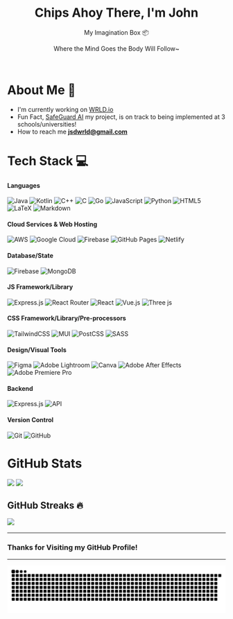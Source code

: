 <h1 align="center"> Chips Ahoy There, I'm John </br> 
</h1>
<p align="center">My Imagination Box 📦</p>
<p align="center">Where the Mind Goes the Body Will Follow~</p>
<p align="center">
  <a href="https://linkedin.com/in/jsdwrld" target="_blank"><img alt="" src="https://img.shields.io/badge/LinkedIn-000?logo=linkedin&logoColor=0A66C2&style=for-the-badge" style="vertical-align:center" /></a>
<!--   <a href="https://itsvg.in" target="_blank"><img alt="" src="https://img.shields.io/badge/Portfolio-000?logo=vercel&logoColor=yellow&style=for-the-badge" style="vertical-align:center" /></a> -->
</p>

# About Me 💫
- I'm currently working on [WRLD.io](https://github.com/JSDWRLD/WRLD.io)<br>
- Fun Fact, [SafeGuard AI](https://github.com/JSDWRLD/SafeGuard-AI) my project, is on track to being implemented at 3 schools/universities!
- How to reach me **jsdwrld@gmail.com**<br>


# Tech Stack 💻
#### Languages
![Java](https://img.shields.io/badge/-Java-000?style=for-the-badge&logo=java)
![Kotlin](https://img.shields.io/badge/kotlin-%237F52FF.svg?style=for-the-badge&logo=kotlin&logoColor=white) 
![C++](https://img.shields.io/badge/c++-%2300599C.svg?style=for-the-badge&logo=c%2B%2B&logoColor=white) 
![C](https://img.shields.io/badge/c-000?style=for-the-badge&logo=c&logoColor=white)
![Go](https://img.shields.io/badge/go-%2300ADD8.svg?style=for-the-badge&logo=go&logoColor=white) 
![JavaScript](https://img.shields.io/badge/-JavaScript-000?style=for-the-badge&logo=javascript)
![Python](https://img.shields.io/badge/python-3670A0?style=for-the-badge&logo=python&logoColor=ffdd54)
![HTML5](https://img.shields.io/badge/-HTML5-000?style=for-the-badge&logo=html5)
![LaTeX](https://img.shields.io/badge/latex-%23008080.svg?style=for-the-badge&logo=latex&logoColor=white) 
![Markdown](https://img.shields.io/badge/-Markdown-000?style=for-the-badge&logo=markdown)

#### Cloud Services & Web Hosting
![AWS](https://img.shields.io/badge/AWS-%23FF9900.svg?style=for-the-badge&logo=amazon-aws&logoColor=white) 
![Google Cloud](https://img.shields.io/badge/GoogleCloud-%234285F4.svg?style=for-the-badge&logo=google-cloud&logoColor=white) 
![Firebase](https://img.shields.io/badge/-Firebase-000?style=for-the-badge&logo=firebase)
![GitHub Pages](https://img.shields.io/badge/-GitHub%20Pages-000?style=for-the-badge&logo=github)
![Netlify](https://img.shields.io/badge/-Netlify-000?style=for-the-badge&logo=netlify)

#### Database/State
![Firebase](https://img.shields.io/badge/-Firebase-000?style=for-the-badge&logo=firebase)
![MongoDB](https://img.shields.io/badge/-MongoDB-000?style=for-the-badge&logo=mongodb)

#### JS Framework/Library
![Express.js](https://img.shields.io/badge/express.js-%23404d59.svg?style=for-the-badge&logo=express&logoColor=%2361DAFB) 
![React Router](https://img.shields.io/badge/React_Router-CA4245?style=for-the-badge&logo=react-router&logoColor=white) 
![React](https://img.shields.io/badge/react-%2320232a.svg?style=for-the-badge&logo=react&logoColor=%2361DAFB) 
![Vue.js](https://img.shields.io/badge/vue.js-%2335495e.svg?style=for-the-badge&logo=vuedotjs&logoColor=%234FC08D) 
![Three js](https://img.shields.io/badge/threejs-black?style=for-the-badge&logo=three.js&logoColor=white)

#### CSS Framework/Library/Pre-processors
![TailwindCSS](https://img.shields.io/badge/-TailwindCSS-000?style=for-the-badge&logo=tailwind-css)
![MUI](https://img.shields.io/badge/-MUI-000?style=for-the-badge&logo=mui)
![PostCSS](https://img.shields.io/badge/-PostCSS-000?style=for-the-badge&logo=postcss)
![SASS](https://img.shields.io/badge/-SASS-000?style=for-the-badge&logo=sass)

#### Design/Visual Tools
![Figma](https://img.shields.io/badge/-Figma-000?style=for-the-badge&logo=figma)
![Adobe Lightroom](https://img.shields.io/badge/-Adobe%20Lightroom-000?style=for-the-badge&logo=adobe%20lightroom)
![Canva](https://img.shields.io/badge/-Canva-000?style=for-the-badge&logo=canva)
![Adobe After Effects](https://img.shields.io/badge/-Adobe%20After%20Effects-000?style=for-the-badge&logo=Adobe%20After%20Effects&logoColor=white)
![Adobe Premiere Pro](https://img.shields.io/badge/Adobe%20Premiere%20Pro-000?style=for-the-badge&logo=Adobe%20Premiere%20Pro&logoColor=white)

#### Backend
![Express.js](https://img.shields.io/badge/-ExpressJS-000?style=for-the-badge&logo=express)
![API](https://img.shields.io/badge/-API-000?style=for-the-badge&logo=fastapi)

#### Version Control
![Git](https://img.shields.io/badge/-Git-000?style=for-the-badge&logo=git)
![GitHub](https://img.shields.io/badge/-GitHub-000?style=for-the-badge&logo=github)


# GitHub Stats 
![](https://github-readme-stats.vercel.app/api?username=jsdwrld&theme=dark&hide_border=false&include_all_commits=true&count_private=false)
![](https://github-readme-stats.vercel.app/api/top-langs/?username=jsdwrld&theme=dark&hide_border=false&include_all_commits=true&count_private=false&layout=compact)

## GitHub Streaks 🔥
![](https://github-readme-streak-stats.herokuapp.com/?user=jsdwrld&theme=dark&hide_border=false)

---
<!-- [![](https://visitcount.itsvg.in/api?id=jsdwrld&icon=0&color=0)](https://visitcount.itsvg.in) -->

### Thanks for Visiting my GitHub Profile!

---
<p align="center">
<img src="https://github.com/JSDWRLD/JSDWRLD/blob/main/gsd.svg">
</p>
